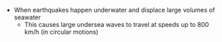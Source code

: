 - When earthquakes happen underwater and displace large volumes of seawater
	- This causes large undersea waves to travel at speeds up to 800 km/h (in circular motions)